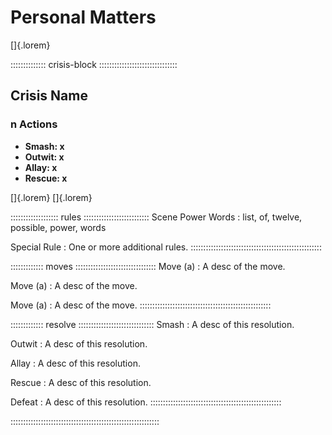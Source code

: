 # Personal Matters

[]{.lorem}

:::::::::::::: crisis-block :::::::::::::::::::::::::::::::
## Crisis Name
### n Actions

- **Smash:  x**
- **Outwit: x**
- **Allay:  x**
- **Rescue: x**

[]{.lorem} []{.lorem}

::::::::::::::::::: rules ::::::::::::::::::::::::::
Scene Power Words
:   list, of, twelve, possible, power, words

Special Rule
:   One or more additional rules.
::::::::::::::::::::::::::::::::::::::::::::::::::::

::::::::::::: moves ::::::::::::::::::::::::::::::::
Move (a)
:   A desc of the move.

Move (a)
:   A desc of the move.

Move (a)
:   A desc of the move.
::::::::::::::::::::::::::::::::::::::::::::::::::::

::::::::::::: resolve ::::::::::::::::::::::::::::::
Smash
:   A desc of this resolution.

Outwit
:   A desc of this resolution.

Allay
:   A desc of this resolution.

Rescue
:   A desc of this resolution.

Defeat
:   A desc of this resolution.
::::::::::::::::::::::::::::::::::::::::::::::::::::

:::::::::::::::::::::::::::::::::::::::::::::::::::::::::::

